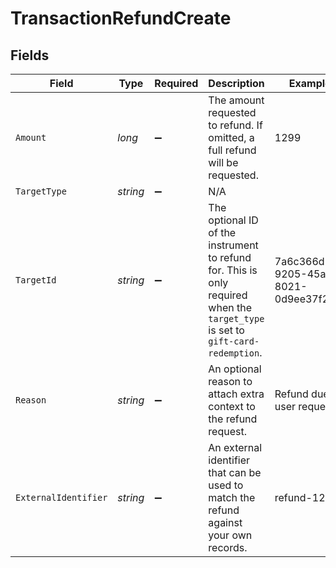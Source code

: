 # TransactionRefundCreate


## Fields

| Field                                                                                                                           | Type                                                                                                                            | Required                                                                                                                        | Description                                                                                                                     | Example                                                                                                                         |
| ------------------------------------------------------------------------------------------------------------------------------- | ------------------------------------------------------------------------------------------------------------------------------- | ------------------------------------------------------------------------------------------------------------------------------- | ------------------------------------------------------------------------------------------------------------------------------- | ------------------------------------------------------------------------------------------------------------------------------- |
| `Amount`                                                                                                                        | *long*                                                                                                                          | :heavy_minus_sign:                                                                                                              | The amount requested to refund. If omitted, a full refund will be requested.                                                    | 1299                                                                                                                            |
| `TargetType`                                                                                                                    | *string*                                                                                                                        | :heavy_minus_sign:                                                                                                              | N/A                                                                                                                             |                                                                                                                                 |
| `TargetId`                                                                                                                      | *string*                                                                                                                        | :heavy_minus_sign:                                                                                                              | The optional ID of the instrument to refund for. This is only required when the `target_type` is set to `gift-card-redemption`. | 7a6c366d-9205-45ab-8021-0d9ee37f20f2                                                                                            |
| `Reason`                                                                                                                        | *string*                                                                                                                        | :heavy_minus_sign:                                                                                                              | An optional reason to attach extra context to the refund request.                                                               | Refund due to user request.                                                                                                     |
| `ExternalIdentifier`                                                                                                            | *string*                                                                                                                        | :heavy_minus_sign:                                                                                                              | An external identifier that can be used to match the refund against your own records.                                           | refund-12345                                                                                                                    |
